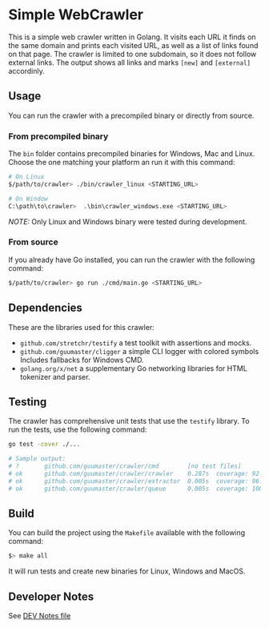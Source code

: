 # Simple WebCrawler

This is a simple web crawler written in Golang. It visits each URL it finds on the same domain and prints each visited URL, as well as a list of links found on that page. The crawler is limited to one subdomain, so it does not follow external links. The output shows all links and marks `[new]` and `[external]` accordinly.


## Usage
You can run the crawler with a precompiled binary or directly from source. 


### From precompiled binary

The `bin` folder contains precompiled binaries for Windows, Mac and Linux. Choose the one matching your platform an run it with this command:

```sh
# On Linux
$/path/to/crawler> ./bin/crawler_linux <STARTING_URL> 

# On Window
C:\path\to\crawler>  .\bin\crawler_windows.exe <STARTING_URL> 
```

*NOTE:* Only Linux and Windows binary were tested during development. 


### From source

If you already have Go installed, you can run the crawler with the following command:

```bash
$/path/to/crawler> go run ./cmd/main.go <STARTING_URL>
```

## Dependencies

These are the libraries used for this crawler:


- `github.com/stretchr/testify`  a test toolkit with assertions and mocks.
- `github.com/guumaster/cligger` a simple CLI logger with colored symbols Includes fallbacks for Windows CMD.
- `golang.org/x/net`             a supplementary Go networking libraries for HTML tokenizer and parser.



## Testing

The crawler has comprehensive unit tests that use the `testify` library. To run the tests, use the following command:

```sh
go test -cover ./...

# Sample output:
# ?       github.com/guumaster/crawler/cmd        [no test files]
# ok      github.com/guumaster/crawler/crawler    0.287s  coverage: 92.1% of statements
# ok      github.com/guumaster/crawler/extractor  0.005s  coverage: 96.0% of statements
# ok      github.com/guumaster/crawler/queue      0.005s  coverage: 100.0% of statements

```

## Build

You can build the project using the `Makefile` available with the following command: 

```sh
$> make all
```

It will run tests and create new binaries for Linux, Windows and MacOS.



## Developer Notes

See [DEV Notes file](./DEV_NOTES.md)
